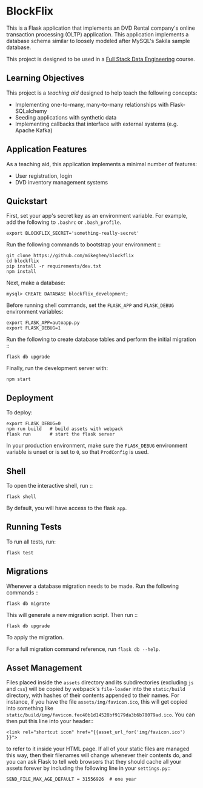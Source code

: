 # BlockFlix
This is a Flask application that implements an DVD Rental company's online transaction processing (OLTP) application. This application implements a database schema similar to loosely modeled after MySQL's Sakila sample database.

This project is designed to be used in a [Full Stack Data Engineering](http://google.com) course.

## Learning Objectives
This project is a _teaching aid_ designed to help teach the following concepts:
* Implementing one-to-many, many-to-many relationships with Flask-SQLalchemy
* Seeding applications with synthetic data
* Implementing callbacks that interface with external systems (e.g. Apache Kafka)

## Application Features
As a teaching aid, this application implements a minimal number of features:
* User registration, login
* DVD inventory management systems


## Quickstart

First, set your app's secret key as an environment variable. For example,
add the following to ``.bashrc`` or ``.bash_profile``.

```
export BLOCKFLIX_SECRET='something-really-secret'
```
Run the following commands to bootstrap your environment ::
```
git clone https://github.com/mikeghen/blockflix
cd blockflix
pip install -r requirements/dev.txt
npm install
```
Next, make a database:
```
mysql> CREATE DATABASE blockflix_development;
```
Before running shell commands, set the ``FLASK_APP`` and
``FLASK_DEBUG`` environment variables:
```
export FLASK_APP=autoapp.py
export FLASK_DEBUG=1
```
Run the following to create database tables and perform the initial migration ::
```
flask db upgrade
```
Finally, run the development server with:
```
npm start
```

## Deployment
To deploy:
```
export FLASK_DEBUG=0
npm run build   # build assets with webpack
flask run       # start the flask server
```
In your production environment, make sure the ``FLASK_DEBUG`` environment
variable is unset or is set to ``0``, so that ``ProdConfig`` is used.


## Shell

To open the interactive shell, run ::
```
flask shell
```
By default, you will have access to the flask ``app``.


## Running Tests

To run all tests, run:
```
flask test
```

## Migrations

Whenever a database migration needs to be made. Run the following commands ::
```
flask db migrate
```
This will generate a new migration script. Then run ::
```
flask db upgrade
```
To apply the migration.

For a full migration command reference, run ``flask db --help``.


## Asset Management
Files placed inside the ``assets`` directory and its subdirectories
(excluding ``js`` and ``css``) will be copied by webpack's
``file-loader`` into the ``static/build`` directory, with hashes of
their contents appended to their names.  For instance, if you have the
file ``assets/img/favicon.ico``, this will get copied into something
like
``static/build/img/favicon.fec40b1d14528bf9179da3b6b78079ad.ico``.
You can then put this line into your header::
```
<link rel="shortcut icon" href="{{asset_url_for('img/favicon.ico') }}">
```
to refer to it inside your HTML page.  If all of your static files are
managed this way, then their filenames will change whenever their
contents do, and you can ask Flask to tell web browsers that they
should cache all your assets forever by including the following line
in your ``settings.py``::
```
SEND_FILE_MAX_AGE_DEFAULT = 31556926  # one year
```
